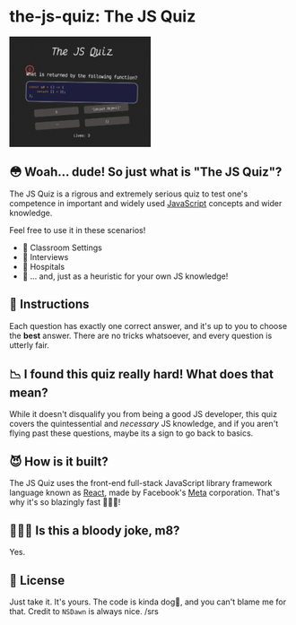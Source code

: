 # the-js-quiz: **The JS Quiz**

<a href="https://nsdawn.dev/the-js-quiz">
    <img 
        src="./src/assets/img/readme-scsh.png" 
        alt="In-game Screenshot"
        style="width: 50%"
    >
</a>

## 😳 Woah... dude! So just what is "The JS Quiz"? 
The JS Quiz is a rigrous and extremely serious quiz to test one's competence in important and widely used [JavaScript](https://en.wikipedia.org/wiki/JavaScript) concepts and wider knowledge. 

Feel free to use it in these scenarios!
- 🚸 Classroom Settings
- 🤝 Interviews
- 🏥 Hospitals
- 🤔 ... and, just as a heuristic for your own JS knowledge!

## 🚀 Instructions
Each question has exactly one correct answer, and it's up to you to choose the **best** answer. There are no tricks whatsoever, and every question is utterly fair.

## 📉 I found this quiz really hard! What does that mean? 
While it doesn't disqualify you from being a good JS developer, this quiz covers the quintessential and _necessary_ JS knowledge, and if you aren't flying past these questions, maybe its a sign to go back to basics.

## 😈 How is it built? 
The JS Quiz uses the front-end full-stack JavaScript library framework language known as [React](https://www.solidjs.com/), made by Facebook's [Meta](https://en.wikipedia.org/wiki/Vaporware) corporation. That's why it's so blazingly fast 🥵🔥🔥!

## 🙎🏽‍♀️ Is this a bloody joke, m8?
Yes.

## 📖 License
Just take it. It's yours. The code is kinda dog💩, and you can't blame me for that. Credit to `NSDawn` is always nice. /srs


